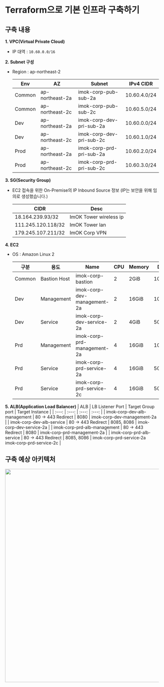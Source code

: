 # Terraform으로 기본 인프라 구축하기

## 구축 내용
**1. VPC(Virtual Private Cloud)**
- IP 대역 : `10.60.0.0/16`
    
**2. Subnet 구성**
- Region : ap-northeast-2

  | Env | AZ | Subnet | IPv4 CIDR |
  | --- | --- | --- | --- |
  | Common | ap-northeast-2a | imok-corp-pub-sub-2a | 10.60.4.0/24 |
  | Common | ap-northeast-2c | imok-corp-pub-sub-2c | 10.60.5.0/24 |
  | Dev | ap-northeast-2a | imok-corp-dev-pri-sub-2a | 10.60.0.0/24 |
  | Dev | ap-northeast-2c | imok-corp-dev-pri-sub-2c | 10.60.1.0/24 |
  | Prod | ap-northeast-2a | imok-corp-prd-pri-sub-2a | 10.60.2.0/24 |
  | Prod | ap-northeast-2c | imok-corp-prd-pri-sub-2c | 10.60.3.0/24 |
  
**3. SG(Security Group)**
- EC2 접속을 위한 On-Premise의 IP Inbound Source 정보 (IP는 보안을 위해 임의로 생성했습니다.)
  
  | CIDR | Desc |
  | --- | --- |
  | 18.164.239.93/32 | ImOK Tower wireless ip |
  | 111.245.120.118/32 | ImOK Tower lan |
  | 179.245.107.211/32 | ImOK Corp VPN |
    
**4. EC2**
- OS : Amazon Linux 2

  | 구분 | 용도 | Name | CPU | Memory | Disk | Type |
  | --- | --- | --- | --- | --- | --- | --- |
  | Common | Bastion Host | imok-corp-bastion | 2 | 2GiB | 10GiB | t3.small |
  | Dev | Management | imok-corp-dev-management-2a | 2 | 16GiB | 100GiB | r5.large |
  | Dev | Service | imok-corp-dev-service-2a | 2 | 4GiB | 50GiB | t3.medium |
  | Prd | Management | imok-corp-prd-management-2a | 4 | 16GiB | 100GiB | t3.xlarge |
  | Prd | Service | imok-corp-prd-service-2a | 4 | 16GiB | 50GiB | t3.xlarge |
  | Prd | Service | imok-corp-prd-service-2c | 4 | 16GiB | 50GiB | t3.xlarge |

**5. ALB(Application Load Balancer)**
  | ALB | LB Listener Port | Target Group port | Target Instance |
  | :---: | :---: | :---: | :---: |
  | imok-corp-dev-alb-management | 80 -> 443 Redirect | 8080 | imok-corp-dev-management-2a |
  | imok-corp-dev-alb-service | 80 -> 443 Redirect | 8085, 8086 | imok-corp-dev-service-2a |
  | imok-corp-prd-alb-management | 80 -> 443 Redirect | 8080 | imok-corp-prd-management-2a |
  | imok-corp-prd-alb-service | 80 -> 443 Redirect | 8085, 8086 | imok-corp-prd-service-2a</br> imok-corp-prd-service-2c |
    

## 구축 예상 아키텍처
<img src="https://user-images.githubusercontent.com/44595181/201484828-2bf02dec-2ef2-4f07-b62f-c4c3164906ee.png" width="700"/>
